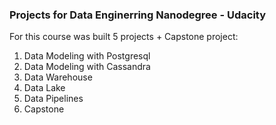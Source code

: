 ### **Projects for Data Enginerring Nanodegree -  Udacity**

For this course was built 5 projects + Capstone project:
1. Data Modeling with Postgresql
1. Data Modeling with Cassandra
1. Data Warehouse
1. Data Lake
1. Data Pipelines
1. Capstone